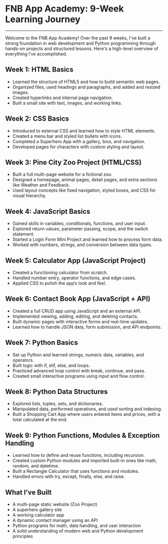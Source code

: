 # FNB App Academy: 9-Week Learning Journey
--------------------------------------------

Welcome to the FNB App Academy! Over the past 9 weeks, I've built a strong foundation in web development and Python programming through hands-on projects and structured lessons. Here's a high-level overview of everything I’ve accomplished.

## Week 1: HTML Basics

* Learned the structure of HTML5 and how to build semantic web pages.
* Organized files, used headings and paragraphs, and added and resized images.
* Created hyperlinks and internal page navigation.
* Built a small site with text, images, and working links.

## Week 2: CSS Basics

* Introduced to external CSS and learned how to style HTML elements.
* Created a menu bar and styled list bullets with icons.
* Completed a Superhero App with a gallery, bios, and navigation.
* Developed pages for characters with custom styling and layout.

## Week 3: Pine City Zoo Project (HTML/CSS)

* Built a full multi-page website for a fictional zoo.
* Designed a homepage, animal pages, detail pages, and extra sections like Weather and Feedback.
* Used layout concepts like fixed navigation, styled boxes, and CSS for visual hierarchy.

## Week 4: JavaScript Basics

* Gained skills in variables, conditionals, functions, and user input.
* Explored return values, parameter passing, scope, and the switch statement.
* Started a Login Form Mini Project and learned how to process form data.
* Worked with numbers, strings, and conversion between data types.

## Week 5: Calculator App (JavaScript Project)

* Created a functioning calculator from scratch.
* Handled number entry, operator functions, and edge cases.
* Applied CSS to polish the app’s look and feel.

## Week 6: Contact Book App (JavaScript + API)

* Created a full CRUD app using JavaScript and an external API.
* Implemented viewing, adding, editing, and deleting contacts.
* Built dynamic pages with interactive forms and real-time updates.
* Learned how to handle JSON data, form submission, and API endpoints.

## Week 7: Python Basics

* Set up Python and learned strings, numeric data, variables, and operators.
* Built logic with if, elif, else, and loops.
* Practiced advanced loop control with break, continue, and pass.
* Created small interactive programs using input and flow control.

## Week 8: Python Data Structures

* Explored lists, tuples, sets, and dictionaries.
* Manipulated data, performed operations, and used sorting and indexing.
* Built a Shopping Cart App where users entered items and prices, with a total calculated at the end.

## Week 9: Python Functions, Modules & Exception Handling

* Learned how to define and reuse functions, including recursion.
* Created custom Python modules and imported built-in ones like math, random, and datetime.
* Built a Rectangle Calculator that uses functions and modules.
* Handled errors with try, except, finally, else, and raise.

## What I’ve Built

* A multi-page static website (Zoo Project)
* A superhero gallery site
* A working calculator app
* A dynamic contact manager using an API
* Python programs for math, data handling, and user interaction
* A solid understanding of modern web and Python development principles